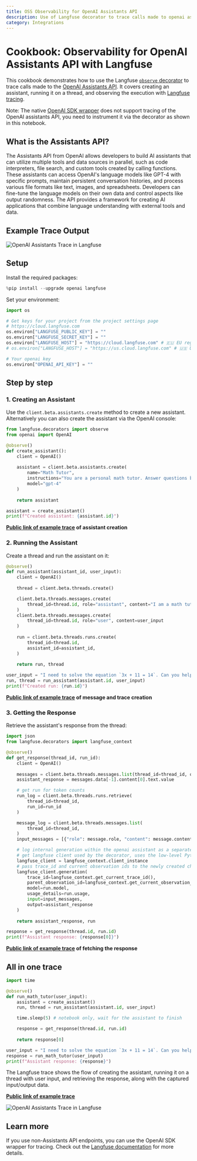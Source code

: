 ```yaml
---
title: OSS Observability for OpenAI Assistants API
description: Use of Langfuse decorator to trace calls made to openai assistants
category: Integrations
---
```


# Cookbook: Observability for OpenAI Assistants API with Langfuse

This cookbook demonstrates how to use the Langfuse [`observe` decorator](https://langfuse.com/docs/sdk/python/decorators) to trace calls made to the [OpenAI Assistants API](https://platform.openai.com/docs/assistants/overview). It covers creating an assistant, running it on a thread, and observing the execution with [Langfuse tracing](https://langfuse.com/docs/tracing).

Note: The native [OpenAI SDK wrapper](https://langfuse.com/docs/integrations/openai/python/get-started) does not support tracing of the OpenAI assistants API, you need to instrument it via the decorator as shown in this notebook.

## What is the Assistants API?

The Assistants API from OpenAI allows developers to build AI assistants that can utilize multiple tools and data sources in parallel, such as code interpreters, file search, and custom tools created by calling functions. These assistants can access OpenAI's language models like GPT-4 with specific prompts, maintain persistent conversation histories, and process various file formats like text, images, and spreadsheets. Developers can fine-tune the language models on their own data and control aspects like output randomness. The API provides a framework for creating AI applications that combine language understanding with external tools and data.

## Example Trace Output

![OpenAI Assistants Trace in Langfuse](https://langfuse.com/images/docs/openai-assistants-trace.png)

## Setup

Install the required packages:


```python
%pip install --upgrade openai langfuse
```

Set your environment:


```python
import os

# Get keys for your project from the project settings page
# https://cloud.langfuse.com
os.environ["LANGFUSE_PUBLIC_KEY"] = ""
os.environ["LANGFUSE_SECRET_KEY"] = ""
os.environ["LANGFUSE_HOST"] = "https://cloud.langfuse.com" # 🇪🇺 EU region
# os.environ["LANGFUSE_HOST"] = "https://us.cloud.langfuse.com" # 🇺🇸 US region

# Your openai key
os.environ["OPENAI_API_KEY"] = ""
```

## Step by step

### 1. Creating an Assistant

Use the `client.beta.assistants.create` method to create a new assistant. Alternatively you can also create the assistant via the OpenAI console:


```python
from langfuse.decorators import observe
from openai import OpenAI

@observe()
def create_assistant():
    client = OpenAI()
    
    assistant = client.beta.assistants.create(
        name="Math Tutor",
        instructions="You are a personal math tutor. Answer questions briefly, in a sentence or less.",
        model="gpt-4"
    )
    
    return assistant

assistant = create_assistant()
print(f"Created assistant: {assistant.id}")
```

**[Public link of example trace](https://cloud.langfuse.com/project/cloramnkj0002jz088vzn1ja4/traces/e659e523-2957-4452-83c4-426f29783923) of assistant creation**

### 2. Running the Assistant

Create a thread and run the assistant on it:


```python
@observe()
def run_assistant(assistant_id, user_input):
    client = OpenAI()
    
    thread = client.beta.threads.create()

    client.beta.threads.messages.create(
        thread_id=thread.id, role="assistant", content="I am a math tutor that likes to help math students, how can I help?"
    )
    client.beta.threads.messages.create(
        thread_id=thread.id, role="user", content=user_input
    )
    
    run = client.beta.threads.runs.create(
        thread_id=thread.id,
        assistant_id=assistant_id,
    )
    
    return run, thread

user_input = "I need to solve the equation `3x + 11 = 14`. Can you help me?"
run, thread = run_assistant(assistant.id, user_input)
print(f"Created run: {run.id}")
```

**[Public link of example trace](https://cloud.langfuse.com/project/cloramnkj0002jz088vzn1ja4/traces/e659e523-2957-4452-83c4-426f29783923) of message and trace creation**

### 3. Getting the Response

Retrieve the assistant's response from the thread:


```python
import json
from langfuse.decorators import langfuse_context

@observe()
def get_response(thread_id, run_id):
    client = OpenAI()
    
    messages = client.beta.threads.messages.list(thread_id=thread_id, order="asc")
    assistant_response = messages.data[-1].content[0].text.value

    # get run for token counts
    run_log = client.beta.threads.runs.retrieve(
        thread_id=thread_id,
        run_id=run_id
    )

    message_log = client.beta.threads.messages.list(
        thread_id=thread_id,
    )
    input_messages = [{"role": message.role, "content": message.content[0].text.value} for message in message_log.data[::-1][:-1]]

    # log internal generation within the openai assistant as a separate child generation to langfuse
    # get langfuse client used by the decorator, uses the low-level Python SDK
    langfuse_client = langfuse_context.client_instance
    # pass trace_id and current observation ids to the newly created child generation
    langfuse_client.generation(
        trace_id=langfuse_context.get_current_trace_id(),
        parent_observation_id=langfuse_context.get_current_observation_id(),
        model=run.model,
        usage_details=run.usage,
        input=input_messages,
        output=assistant_response
    )
    
    return assistant_response, run

response = get_response(thread.id, run.id)
print(f"Assistant response: {response[0]}")
```

**[Public link of example trace](https://cloud.langfuse.com/project/cloramnkj0002jz088vzn1ja4/traces/e0933ea5-6806-4eb7-aed8-a42d23c57096?observation=401fb816-22e5-45ac-a4c9-e437b120f2e7) of fetching the response**

## All in one trace


```python
import time

@observe()
def run_math_tutor(user_input):
    assistant = create_assistant()
    run, thread = run_assistant(assistant.id, user_input)

    time.sleep(5) # notebook only, wait for the assistant to finish

    response = get_response(thread.id, run.id)
    
    return response[0]

user_input = "I need to solve the equation `3x + 11 = 14`. Can you help me?"
response = run_math_tutor(user_input)
print(f"Assistant response: {response}")
```

The Langfuse trace shows the flow of creating the assistant, running it on a thread with user input, and retrieving the response, along with the captured input/output data.

**[Public link of example trace](https://cloud.langfuse.com/project/cloramnkj0002jz088vzn1ja4/traces/b3b7b128-5664-4f42-9fab-31999da9e2f1)**

![OpenAI Assistants Trace in Langfuse](https://langfuse.com/images/docs/openai-assistants-trace.png)

## Learn more

If you use non-Assistants API endpoints, you can use the OpenAI SDK wrapper for tracing. Check out the [Langfuse documentation](https://langfuse.com/docs/integrations/openai/python/get-started) for more details.
